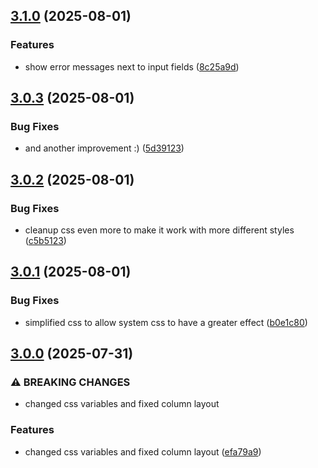 ## [3.1.0](https://github.com/tearoom1/uniform-contact-block/compare/v3.0.3...v3.1.0) (2025-08-01)


### Features

* show error messages next to input fields ([8c25a9d](https://github.com/tearoom1/uniform-contact-block/commit/8c25a9d5b8f0d3417edbfcafa5ee106f9fe6b700))

## [3.0.3](https://github.com/tearoom1/uniform-contact-block/compare/v3.0.2...v3.0.3) (2025-08-01)


### Bug Fixes

* and another improvement :) ([5d39123](https://github.com/tearoom1/uniform-contact-block/commit/5d39123b764bcf38a2657cb8100d90062c4359fb))

## [3.0.2](https://github.com/tearoom1/uniform-contact-block/compare/v3.0.1...v3.0.2) (2025-08-01)


### Bug Fixes

* cleanup css even more to make it work with more different styles ([c5b5123](https://github.com/tearoom1/uniform-contact-block/commit/c5b5123f6db7984efa63ca5de645646baa538c2f))

## [3.0.1](https://github.com/tearoom1/uniform-contact-block/compare/v3.0.0...v3.0.1) (2025-08-01)


### Bug Fixes

* simplified css to allow system css to have a greater effect ([b0e1c80](https://github.com/tearoom1/uniform-contact-block/commit/b0e1c80baf8442e5338a5e88bec65210af39f7d7))

## [3.0.0](https://github.com/tearoom1/uniform-contact-block/compare/v2.5.1...v3.0.0) (2025-07-31)


### ⚠ BREAKING CHANGES

* changed css variables and fixed column layout

### Features

* changed css variables and fixed column layout ([efa79a9](https://github.com/tearoom1/uniform-contact-block/commit/efa79a9f6a2a7a773e5898fea406f93fea6f0a5b))

